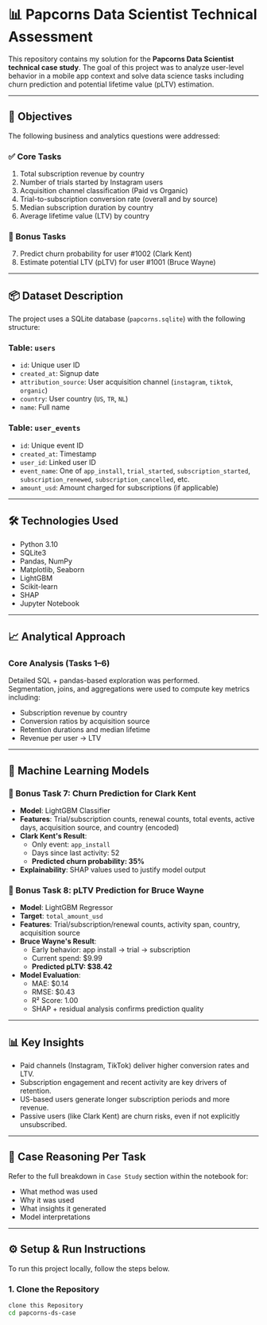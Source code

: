 # 📊 Papcorns Data Scientist Technical Assessment

This repository contains my solution for the **Papcorns Data Scientist technical case study**. The goal of this project was to analyze user-level behavior in a mobile app context and solve data science tasks including churn prediction and potential lifetime value (pLTV) estimation.

---

## 🧠 Objectives

The following business and analytics questions were addressed:

### ✅ Core Tasks
1. Total subscription revenue by country  
2. Number of trials started by Instagram users  
3. Acquisition channel classification (Paid vs Organic)  
4. Trial-to-subscription conversion rate (overall and by source)  
5. Median subscription duration by country  
6. Average lifetime value (LTV) by country  

### 🧪 Bonus Tasks
7. Predict churn probability for user #1002 (Clark Kent)  
8. Estimate potential LTV (pLTV) for user #1001 (Bruce Wayne)

---

## 📦 Dataset Description

The project uses a SQLite database (`papcorns.sqlite`) with the following structure:

### Table: `users`
- `id`: Unique user ID
- `created_at`: Signup date
- `attribution_source`: User acquisition channel (`instagram`, `tiktok`, `organic`)
- `country`: User country (`US`, `TR`, `NL`)
- `name`: Full name

### Table: `user_events`
- `id`: Unique event ID
- `created_at`: Timestamp
- `user_id`: Linked user ID
- `event_name`: One of `app_install`, `trial_started`, `subscription_started`, `subscription_renewed`, `subscription_cancelled`, etc.
- `amount_usd`: Amount charged for subscriptions (if applicable)

---

## 🛠️ Technologies Used

- Python 3.10
- SQLite3
- Pandas, NumPy
- Matplotlib, Seaborn
- LightGBM
- Scikit-learn
- SHAP
- Jupyter Notebook

---

## 📈 Analytical Approach

### Core Analysis (Tasks 1–6)

Detailed SQL + pandas-based exploration was performed.  
Segmentation, joins, and aggregations were used to compute key metrics including:

- Subscription revenue by country
- Conversion ratios by acquisition source
- Retention durations and median lifetime
- Revenue per user → LTV

---

## 🤖 Machine Learning Models

### 🎯 Bonus Task 7: Churn Prediction for Clark Kent

- **Model**: LightGBM Classifier  
- **Features**: Trial/subscription counts, renewal counts, total events, active days, acquisition source, and country (encoded)  
- **Clark Kent's Result**:
  - Only event: `app_install`
  - Days since last activity: 52
  - **Predicted churn probability: 35%**
- **Explainability**: SHAP values used to justify model output

### 🔮 Bonus Task 8: pLTV Prediction for Bruce Wayne

- **Model**: LightGBM Regressor  
- **Target**: `total_amount_usd`
- **Features**: Trial/subscription/renewal counts, activity span, country, acquisition source
- **Bruce Wayne's Result**:
  - Early behavior: app install → trial → subscription
  - Current spend: $9.99
  - **Predicted pLTV: $38.42**
- **Model Evaluation**:
  - MAE: $0.14
  - RMSE: $0.43
  - R² Score: 1.00
  - SHAP + residual analysis confirms prediction quality

---

## 📊 Key Insights

- Paid channels (Instagram, TikTok) deliver higher conversion rates and LTV.
- Subscription engagement and recent activity are key drivers of retention.
- US-based users generate longer subscription periods and more revenue.
- Passive users (like Clark Kent) are churn risks, even if not explicitly unsubscribed.

---

## 📌 Case Reasoning Per Task

Refer to the full breakdown in `Case Study` section within the notebook for:
- What method was used
- Why it was used
- What insights it generated
- Model interpretations

---

## ⚙️ Setup & Run Instructions

To run this project locally, follow the steps below.

### 1. Clone the Repository

```bash
clone this Repository
cd papcorns-ds-case